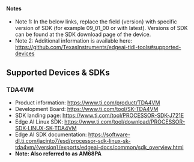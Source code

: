 #### Notes
- Note 1: In the below links, replace the field {version} with specific version of SDK (for example 09_01_00 or with latest). Versions of SDK can be found at the SDK download page of the device.
- Note 2: Additional information is available here: https://github.com/TexasInstruments/edgeai-tidl-tools#supported-devices

## Supported Devices & SDKs

### TDA4VM
* Product information: https://www.ti.com/product/TDA4VM
* Development Board: https://www.ti.com/tool/SK-TDA4VM
* SDK landing page: https://www.ti.com/tool/PROCESSOR-SDK-J721E
* Edge AI Linux SDK: https://www.ti.com/tool/download/PROCESSOR-SDK-LINUX-SK-TDA4VM
* Edge AI SDK documentation: https://software-dl.ti.com/jacinto7/esd/processor-sdk-linux-sk-tda4vm/{version}/exports/edgeai-docs/common/sdk_overview.html
* **Note: Also referred to as AM68PA**
